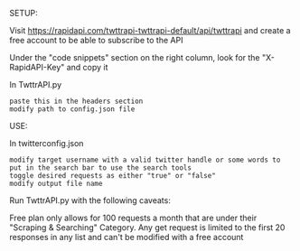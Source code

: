 SETUP:

Visit https://rapidapi.com/twttrapi-twttrapi-default/api/twttrapi and create a free account to be able to subscribe to the API

Under the "code snippets" section on the right column, look for the "X-RapidAPI-Key" and copy it

In TwttrAPI.py 

    paste this in the headers section
    modify path to config.json file

USE:

In twitterconfig.json 

    modify target username with a valid twitter handle or some words to put in the search bar to use the search tools
    toggle desired requests as either "true" or "false"
    modify output file name

Run TwttrAPI.py with the following caveats: 

Free plan only allows for 100 requests a month that are under their "Scraping & Searching" Category. 
Any get request is limited to the first 20 responses in any list and can't be modified with a free account

